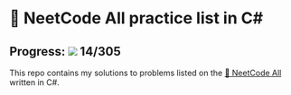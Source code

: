 # 🔮 NeetCode All practice list in C#
## Progress: ![](https://geps.dev/progress/5) 14/305

This repo contains my solutions to problems listed on the [🔮 NeetCode All](https://neetcode.io/practice) written in C#.